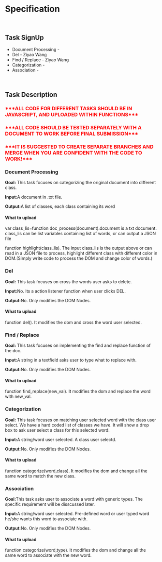 <h1>Specification</h1>
<br/>
<h2>Task SignUp</h2>
<ul>
<li>Document Processing - </li>
<li>Del - Ziyao Wang</li>
<li>Find / Replace - Ziyao Wang</li>
<li>Categorization - </li>
<li>Association - </li>
</ul>
<br/>
<h2>Task Description</h2>
<h3 style="color:red">***ALL CODE FOR DIFFERENT TASKS SHOULD BE IN JAVASCRIPT, AND UPLOADED WITHIN FUNCTIONS***</h3>
<h3 style="color:red">***ALL CODE SHOULD BE TESTED SEPARATELY WITH A DOCUMENT TO WORK BEFORE FINAL SUBMISSION***</h3>
<h3 style="color:red">***IT IS SUGGESTED TO CREATE SEPARATE BRANCHES AND MERGE WHEN YOU ARE CONFIDENT WITH THE CODE TO WORK!***</h3>

<h3>Document Processing</h3>
<p><b>Goal:</b> This task focuses on categorizing the original document into different class.</p>
<p><b>Input:</b>A document in .txt file.</p>
<p><b>Output:</b>A list of classes, each class containing its word</p>
<h4>What to upload</h4>
<p>var class_lis=function doc_process(document).document is a txt document. class_lis can be list variables containing list of words, or can output a JSON file</p>
<p>function highlight(class_lis). The input class_lis is the output above or can read in a JSON file to process, highlight different class with different color in DOM.(Simply write code to process the DOM and change color of words.)</p>

<h3>Del</h3>
<p><b>Goal:</b> This task focuses on cross the words user asks to delete.</p>
<p><b>Input:</b>No. Its a action listener function when user clicks DEL.</p>
<p><b>Output:</b>No. Only modifies the DOM Nodes.</p>
<h4>What to upload</h4>
<p>function del(). It modifies the dom and cross the word user selected.</p>

<h3>Find / Replace</h3>
<p><b>Goal:</b> This task focuses on implementing the find and replace function of the doc.</p>
<p><b>Input:</b>A string in a textfield asks user to type what to replace with.</p>
<p><b>Output:</b>No. Only modifies the DOM Nodes.</p>
<h4>What to upload</h4>
<p>function find_replace(new_val). It modifies the dom and replace the word with new_val.</p>

<h3>Categorization</h3>
<p><b>Goal:</b> This task focuses on matching user selected word with the class user select. We have a hard coded list of classes we have. It will show a drop box to ask user select a class for this selected word.</p>
<p><b>Input:</b>A string/word user selected. A class user selectd.</p>
<p><b>Output:</b>No. Only modifies the DOM Nodes.</p>
<h4>What to upload</h4>
<p>function categorize(word,class). It modifies the dom and change all the same word to match the new class.</p>

<h3>Association</h3>
<p><b>Goal:</b>This task asks user to associate a word with generic types. The specific requirement will be disscussed later.</p>
<p><b>Input:</b>A string/word user selected. Pre-defined word or user typed word he/she wants this word to associate with.</p>
<p><b>Output:</b>No. Only modifies the DOM Nodes.</p>
<h4>What to upload</h4>
<p>function categorize(word,type). It modifies the dom and change all the same word to associate with the new word.</p>




